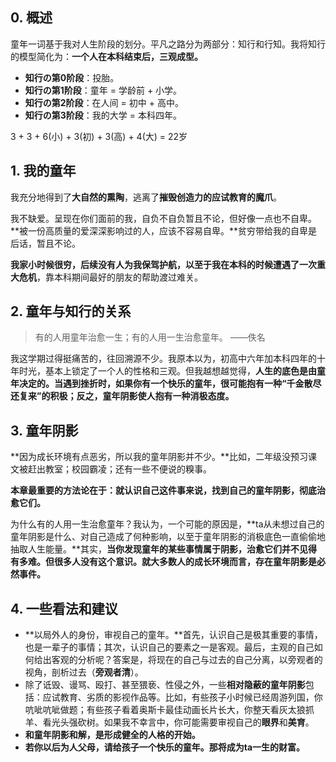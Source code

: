 ## 0. 概述

童年一词基于我对人生阶段的划分。平凡之路分为两部分：知行和行知。我将知行的模型简化为：**一个人在本科结束后，三观成型。**

- **知行の第0阶段**：投胎。
- **知行の第1阶段**：童年 = 学龄前 + 小学。
- **知行の第2阶段**：在人间 = 初中 + 高中。
- **知行の第3阶段**：我的大学 = 本科四年。

3 + 3 + 6(小) + 3(初) + 3(高) + 4(大) = 22岁

## 1. 我的童年

我充分地得到了**大自然的熏陶**，逃离了**摧毁创造力的应试教育的魔爪**。

我不缺爱。呈现在你们面前的我，自负不自负暂且不论，但好像一点也不自卑。**被一份高质量的爱深深影响过的人，应该不容易自卑。**贫穷带给我的自卑是后话，暂且不论。

**我家小时候很穷，后续没有人为我保驾护航，以至于我在本科的时候遭遇了一次重大危机**，靠本科期间最好的朋友的帮助渡过难关。

## 2. 童年与知行的关系

> 有的人用童年治愈一生；有的人用一生治愈童年。 ——佚名

我这学期过得挺痛苦的，往回溯源不少。我原本以为，初高中六年加本科四年的十年时光，基本上锁定了一个人的性格和三观。但我越想越觉得，**人生的底色是由童年决定的。当遇到挫折时，如果你有一个快乐的童年，很可能抱有一种“千金散尽还复来”的积极；反之，童年阴影使人抱有一种消极态度。**

## 3. 童年阴影

**因为成长环境有点恶劣，所以我的童年阴影并不少。**比如，二年级没预习课文被赶出教室；校园霸凌；还有一些不便说的糗事。

**本章最重要的方法论在于：就认识自己这件事来说，找到自己的童年阴影，彻底治愈它们。**

为什么有的人用一生治愈童年？我认为，一个可能的原因是，**ta从未想过自己的童年阴影是什么、对自己造成了何种影响，以至于童年阴影的消极底色一直偷偷地抽取人生能量。**其实，**当你发现童年的某些事情属于阴影，治愈它们并不见得有多难。但很多人没有这个意识。就大多数人的成长环境而言，存在童年阴影是必然事件。**

## 4. 一些看法和建议

- **以局外人的身份，审视自己的童年。**首先，认识自己是极其重要的事情，也是一辈子的事情；其次，认识自己的要素之一是客观。最后，主观的自己如何给出客观的分析呢？答案是，将现在的自己与过去的自己分离，以旁观者的视角，剖析过去（**旁观者清**）。
- 除了诋毁、谩骂、殴打、甚至猥亵、性侵之外，一些**相对隐蔽的童年阴影**包括：应试教育、劣质的影视作品等。比如，有些孩子小时候已经周游列国，你吭呲吭呲做题；有些孩子看着奥斯卡最佳动画长片长大，你整天看灰太狼抓羊、看光头强砍树。如果我不幸言中，你可能需要审视自己的**眼界**和**美育**。
- **和童年阴影和解，是形成健全的人格的开始。**
- **若你以后为人父母，请给孩子一个快乐的童年。那将成为ta一生的财富。**